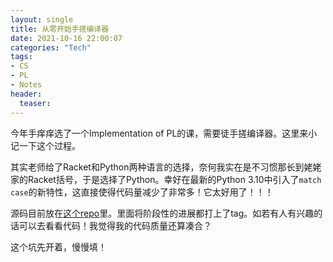 ```yaml
---
layout: single
title: 从零开始手搓编译器
date: 2021-10-16 22:00:07
categories: "Tech"
tags:
- CS
- PL
- Notes
header:
  teaser: 
---
```


今年手痒痒选了一个Implementation of PL的课，需要徒手搓编译器。这里来小记一下这个过程。

其实老师给了Racket和Python两种语言的选择，奈何我实在是不习惯那长到姥姥家的Racket括号，于是选择了Python。幸好在最新的Python 3.10中引入了`match case`的新特性，这直接使得代码量减少了非常多！它太好用了！！！

源码目前放在[这个repo](https://github.com/ya0guang/ToyPythonCompiler)里。里面将阶段性的进展都打上了tag。如若有人有兴趣的话可以去看看代码！我觉得我的代码质量还算凑合？

这个坑先开着，慢慢填！